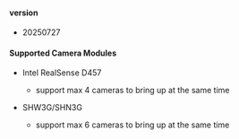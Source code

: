 #### version

* 20250727

#### Supported Camera Modules

* Intel RealSense D457
  * support max 4 cameras to bring up at the same time

* SHW3G/SHN3G
  * support max 6 cameras to bring up at the same time


